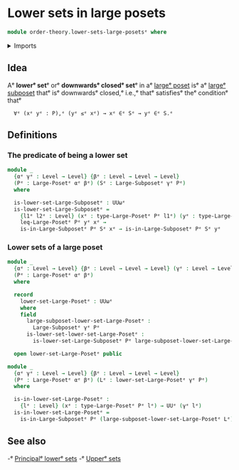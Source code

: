 # Lower sets in large posets

```agda
module order-theory.lower-sets-large-posetsᵉ where
```

<details><summary>Imports</summary>

```agda
open import foundation.universe-levelsᵉ

open import order-theory.large-posetsᵉ
open import order-theory.large-subposetsᵉ
```

</details>

## Idea

Aᵉ **lowerᵉ set**ᵉ orᵉ **downwardsᵉ closedᵉ set**ᵉ in aᵉ
[largeᵉ poset](order-theory.large-posets.mdᵉ) isᵉ aᵉ
[largeᵉ subposet](order-theory.large-subposets.mdᵉ) thatᵉ isᵉ downwardsᵉ closed,ᵉ
i.e.,ᵉ thatᵉ satisfiesᵉ theᵉ conditionᵉ thatᵉ

```text
  ∀ᵉ (xᵉ yᵉ : P),ᵉ (yᵉ ≤ᵉ xᵉ) → xᵉ ∈ᵉ Sᵉ → yᵉ ∈ᵉ S.ᵉ
```

## Definitions

### The predicate of being a lower set

```agda
module _
  {αᵉ γᵉ : Level → Level} {βᵉ : Level → Level → Level}
  (Pᵉ : Large-Posetᵉ αᵉ βᵉ) (Sᵉ : Large-Subposetᵉ γᵉ Pᵉ)
  where

  is-lower-set-Large-Subposetᵉ : UUωᵉ
  is-lower-set-Large-Subposetᵉ =
    {l1ᵉ l2ᵉ : Level} (xᵉ : type-Large-Posetᵉ Pᵉ l1ᵉ) (yᵉ : type-Large-Posetᵉ Pᵉ l2ᵉ) →
    leq-Large-Posetᵉ Pᵉ yᵉ xᵉ →
    is-in-Large-Subposetᵉ Pᵉ Sᵉ xᵉ → is-in-Large-Subposetᵉ Pᵉ Sᵉ yᵉ
```

### Lower sets of a large poset

```agda
module _
  {αᵉ : Level → Level} {βᵉ : Level → Level → Level} (γᵉ : Level → Level)
  (Pᵉ : Large-Posetᵉ αᵉ βᵉ)
  where

  record
    lower-set-Large-Posetᵉ : UUωᵉ
    where
    field
      large-subposet-lower-set-Large-Posetᵉ :
        Large-Subposetᵉ γᵉ Pᵉ
      is-lower-set-lower-set-Large-Posetᵉ :
        is-lower-set-Large-Subposetᵉ Pᵉ large-subposet-lower-set-Large-Posetᵉ

  open lower-set-Large-Posetᵉ public

module _
  {αᵉ γᵉ : Level → Level} {βᵉ : Level → Level → Level}
  (Pᵉ : Large-Posetᵉ αᵉ βᵉ) (Lᵉ : lower-set-Large-Posetᵉ γᵉ Pᵉ)
  where

  is-in-lower-set-Large-Posetᵉ :
    {lᵉ : Level} (xᵉ : type-Large-Posetᵉ Pᵉ lᵉ) → UUᵉ (γᵉ lᵉ)
  is-in-lower-set-Large-Posetᵉ =
    is-in-Large-Subposetᵉ Pᵉ (large-subposet-lower-set-Large-Posetᵉ Lᵉ)
```

## See also

-ᵉ [Principalᵉ lowerᵉ sets](order-theory.principal-lower-sets-large-posets.mdᵉ)
-ᵉ [Upperᵉ sets](order-theory.upper-sets-large-posets.mdᵉ)